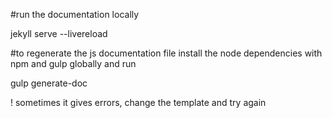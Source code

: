 #run the documentation locally

jekyll serve --livereload

#to regenerate the js documentation file install the node dependencies with npm and gulp globally and run 

gulp generate-doc

! sometimes it gives errors, change the template and try again 